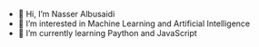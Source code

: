 - 👋 Hi, I’m Nasser Albusaidi
- 👀 I’m interested in Machine Learning and Artificial Intelligence
- 🌱 I’m currently learning Paython and JavaScript
